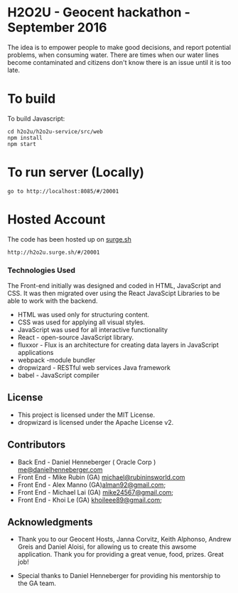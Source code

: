 # H2O2U - Geocent hackathon - September 2016
The idea is to empower people to make good decisions, and report potential problems,
 when consuming water. There are times when our water lines become contaminated and citizens don't know there is an issue until it is too late.

# To build
To build Javascript:
```
cd h2o2u/h2o2u-service/src/web
npm install   
npm start

```

# To run server (Locally)

```
go to http://localhost:8085/#/20001
```

# Hosted Account
The code has been hosted up on [surge.sh](https://surge.sh/)

```
http://h2o2u.surge.sh/#/20001

```

### Technologies Used
The Front-end initially was designed and coded in HTML, JavaScript and CSS. It
was then migrated over using the React JavaScipt Libraries to be able to work
with the backend.

* HTML was used only for structuring content.
* CSS was used for applying all visual styles.
* JavaScript was used for all interactive functionality
* React - open-source JavaScript library.
* fluxxor - Flux is an architecture for creating data layers in JavaScript applications
* webpack -module bundler
* dropwizard - RESTful web services Java framework
* babel - JavaScript compiler


## License

* This project is licensed under the MIT License.
* dropwizard is licensed under the Apache License v2.


## Contributors
* Back End -  Daniel Henneberger ( Oracle Corp ) me@danielhenneberger.com
* Front End  - Mike Rubin (GA) michael@rubininsworld.com
* Front End  - Alex Manno (GA)alman92@gmail.com;
* Front End  - Michael Lai (GA) mike24567@gmail.com;
* Front End  - Khoi Le (GA) khoileee89@gmail.com;

## Acknowledgments

* Thank you to our Geocent Hosts, Janna Corvitz, Keith Alphonso, Andrew Greis and Daniel Aloisi, for allowing us to create this awsome application. Thank you for providing a great venue, food, prizes.  Great job!

* Special thanks to Daniel Henneberger for providing his mentorship to the GA team.  
